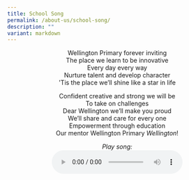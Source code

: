 ```yaml
---
title: School Song
permalink: /about-us/school-song/
description: ""
variant: markdown
---
```

<center> Wellington Primary forever inviting <br>
The place we learn to be innovative <br>
Every day every way <br>
Nurture talent and develop character <br>
'Tis the place we’ll shine like a star in life

<p> 

Confident creative and strong we will be <br>
To take on challenges <br>
Dear Wellington we’ll make you proud <br>
We’ll share and care for every one <br>
Empowerment through education <br>
Our mentor Wellington Primary&nbsp;*Wellington*!

</p><p>
	
*Play song:* <br>
<audio src="https://drive.google.com/file/d/18pnWq78vQiouiYF54hMjC2ex_9IBdxYp/view" controls=""></audio></p></center>
